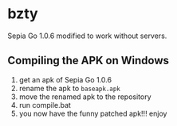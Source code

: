 # bzty
Sepia Go 1.0.6 modified to work without servers.

## Compiling the APK on Windows
1. get an apk of Sepia Go 1.0.6
2. rename the apk to `baseapk.apk`
3. move the renamed apk to the repository
4. run compile.bat
5. you now have the funny patched apk!!! enjoy